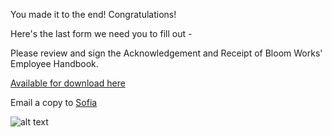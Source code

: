 You made it to the end! Congratulations! 

Here's the last form we need you to fill out - 

Please review and sign the Acknowledgement and Receipt of Bloom Works' Employee Handbook. 

[Available for download here](https://drive.google.com/file/d/1nVa_tenuSdpQhDZMOg1hsTMcsxz34xrx/view?usp=sharing)

Email a copy to [Sofia](mailto:sofia@bloomworks.digital)

![alt text](https://github.com/Bloom-Works/handbook/blob/bd85fce5dc16b73b9f1052a1e738c21a445c4876/docs/img/a79af5bc-9d19-405a-8ddf-1a45f2663038.jpg "You did it!")
